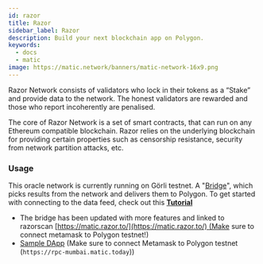 ```yaml
---
id: razor
title: Razor
sidebar_label: Razor
description: Build your next blockchain app on Polygon.
keywords:
  - docs
  - matic
image: https://matic.network/banners/matic-network-16x9.png 
---
```

Razor Network consists of validators who lock in their tokens as a “Stake” and provide data to the network. The honest validators are rewarded and those who report incoherently are penalised.

The core of Razor Network is a set of smart contracts, that can run on any Ethereum compatible blockchain. Razor relies on the underlying blockchain for providing certain properties such as censorship resistance, security from network partition attacks, etc.

### Usage

This oracle network is currently running on Görli testnet. A "[Bridge](https://github.com/razor-network/bridge)", which picks results from the network and delivers them to Polygon. To get started with connecting to the data feed, check out this **[Tutorial](https://docs.razor.network/tutorial/matic/)**

- The bridge has been updated with more features and linked to razorscan [https://matic.razor.to/](https://matic.razor.to/) (Make sure to connect metamask to Polygon testnet!)
- [Sample DApp](https://matic-king.netlify.com/) (Make sure to connect Metamask to Polygon testnet (`https://rpc-mumbai.matic.today`))
